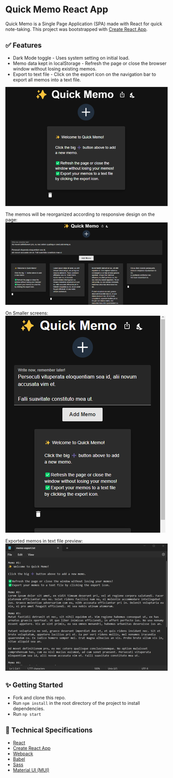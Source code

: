 # Quick Memo React App
Quick Memo is a Single Page Application (SPA) made with React for quick note-taking.
This project was bootstrapped with [Create React App](https://github.com/facebook/create-react-app).


## ✅ Features
- Dark Mode toggle - Uses system setting on initial load.
- Memo data kept in localStorage - Refresh the page or close the browser window without losing existing memos.
- Export to text file - Click on the export icon on the navigation bar to export all memos into a text file.

![Quick Memo landing page](./docs/quick-memo-landing.png)

The memos will be reorganized according to responsive design on the page:
![Quick Memo landing page](./docs/add-memo-data.png)

On Smaller screens:
![Quick Memo landing page](./docs/memo-responsive.png)

Exported memos in text file preview:
![Memo export preview](./docs/memo-export.png)

## ✨ Getting Started
- Fork and clone this repo.
- Run  ```npm install``` in the root directory of the project to install dependencies.
- Run ```np start```

## 🔧 Technical Specifications
- <a href="https://reactjs.org/"> React</a>
- <a href="https://reactjs.org/docs/create-a-new-react-app.html#gatsby-focus-wrapper"> Create React App</a>
- <a href="https://webpack.js.org/"> Webpack</a>
- <a href="https://babeljs.io/"> Babel</a>
- <a href="https://sass-lang.com/documentation/"> Sass</a>
- <a href="https://mui.com/material-ui/"> Material UI (MUI)</a>